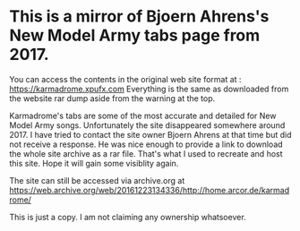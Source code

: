 # This is a mirror of Bjoern Ahrens's New Model Army tabs page from 2017.

You can access the contents in the original web site format at : https://karmadrome.xpufx.com
Everything is the same as downloaded from the website rar dump aside from the warning at the top.

Karmadrome's tabs are some of the most accurate and detailed for New Model Army songs. Unfortunately the site disappeared somewhere around 2017. I have tried to contact the site owner Bjoern Ahrens at that time but did not receive a response.
He was nice enough to provide a link to download the whole site archive as a rar file. That's what I used to recreate and host this site. Hope it will gain some visiblity again.

The site can still be accessed via archive.org at https://web.archive.org/web/20161223134336/http://home.arcor.de/karmadrome/

This is just a copy. I am not claiming any ownership whatsoever.

